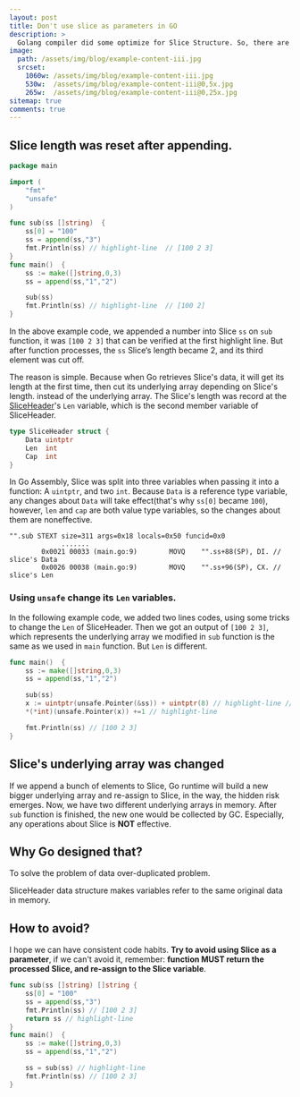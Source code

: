 ```yaml
---
layout: post
title: Don't use slice as parameters in GO
description: >
  Golang compiler did some optimize for Slice Structure. So, there are some hidden risks of using Slice, especially use Slice as function parameter. 
image: 
  path: /assets/img/blog/example-content-iii.jpg
  srcset:
    1060w: /assets/img/blog/example-content-iii.jpg
    530w:  /assets/img/blog/example-content-iii@0,5x.jpg
    265w:  /assets/img/blog/example-content-iii@0,25x.jpg
sitemap: true
comments: true
---
```


## Slice length was reset after appending.

```go
package main

import (
	"fmt"
	"unsafe"
)

func sub(ss []string)  {
	ss[0] = "100"
	ss = append(ss,"3")
    fmt.Println(ss) // highlight-line  // [100 2 3] 
}
func main()  {
	ss := make([]string,0,3)
	ss = append(ss,"1","2")

	sub(ss)
	fmt.Println(ss) // highlight-line  // [100 2] 
}
```

In the above example code, we appended a number into Slice `ss` on `sub` function, it was `[100 2 3]` 
that can be verified at the first highlight line. But after function processes, the `ss` Slice‘s length 
became 2, and its third element was cut off.

The reason is simple. Because when Go retrieves Slice's data, it will get its length at the first time, then cut its underlying array depending on Slice's length. instead of the underlying array. The Slice's length was record at the [SliceHeader](https://pkg.go.dev/reflect#SliceHeader)'s `Len` variable, which is the second member variable of SliceHeader.

```go 
type SliceHeader struct {
	Data uintptr
	Len  int
	Cap  int
}
```

In Go Assembly, Slice was split into three variables when passing it into a function: A `uintptr`, and two `int`.
Because `Data` is a reference type variable, any changes about `Data` will take effect(that's why `ss[0]` became `100`),
however, `len` and `cap` are both value type variables, so the changes about them are noneffective.
``` 
"".sub STEXT size=311 args=0x18 locals=0x50 funcid=0x0
             .......
        0x0021 00033 (main.go:9)        MOVQ    "".ss+88(SP), DI. // slice's Data
        0x0026 00038 (main.go:9)        MOVQ    "".ss+96(SP), CX. // slice's Len
```

### Using `unsafe` change its `Len` variables.

In the following example code, we added two lines codes, using some tricks to change the `Len` of SliceHeader.
Then we got an output of `[100 2 3]`, which represents the underlying array we modified in `sub` function is the same as 
we used in `main` function. But `Len` is different.

```go
func main()  {
	ss := make([]string,0,3)
	ss = append(ss,"1","2")

	sub(ss)
	x := uintptr(unsafe.Pointer(&ss)) + uintptr(8) // highlight-line // x stand for pointer of Len of ss
	*(*int)(unsafe.Pointer(x)) +=1 // highlight-line

	fmt.Println(ss) // [100 2 3]
}
```

## Slice's underlying array was changed
If we append a bunch of elements to Slice, Go runtime will build a new bigger underlying array and re-assign
to Slice, in the way, the hidden risk emerges. Now, we have two different underlying arrays in memory. After
`sub` function is finished, the new one would be collected by GC. Especially, any operations about Slice is **NOT**
effective.


## Why Go designed that?
To solve the problem of data over-duplicated problem.

SliceHeader data structure makes variables refer to the same original data in memory.



## How to avoid?

I hope we can have consistent code habits. **Try to avoid using Slice as a parameter**, if we can't avoid it,
remember: **function MUST return the processed Slice, and re-assign to the Slice variable**.
```go
func sub(ss []string) []string {
	ss[0] = "100"
	ss = append(ss,"3")
    fmt.Println(ss) // [100 2 3] 
	return ss // highlight-line 
}
func main()  {
	ss := make([]string,0,3)
	ss = append(ss,"1","2")

	ss = sub(ss) // highlight-line 
	fmt.Println(ss) // [100 2 3]  
}
```



 